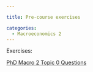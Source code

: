 ```yaml
---

title: Pre-course exercises

categories:
  - Macroeconomics 2
---
```

Exercises:
<div class="PDFcontainer">
<div class="PDFelement"><object data="http://www.tholden.org/wp-content/uploads/2018/05/PhD-Macro-2-Topic-0-Questions.pdf" type="application/pdf" width="100%" height="100%"><a href="http://www.tholden.org/wp-content/uploads/2018/05/PhD-Macro-2-Topic-0-Questions.pdf">PhD Macro 2 Topic 0 Questions</a></object></div>
</div>
